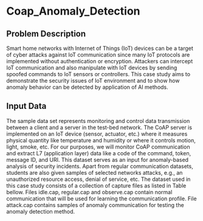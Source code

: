 # Coap_Anomaly_Detection

## Problem Description
Smart home networks with Internet of Things (IoT) devices can be a target of cyber attacks against IoT communication since many IoT protocols are implemented without authentication or encryption. Attackers can intercept IoT communication and also manipulate with IoT devices by sending spoofed commands to IoT sensors or controllers. This case study aims to demonstrate the security issues of IoT environment and to show how anomaly behavior can be detected by application of AI methods.

## Input Data

The sample data set represents monitoring and control data transmission between a client and a server in the test-bed network. The CoAP server is implemented on an IoT device (sensor, actuator, etc.) where it measures physical quantity like temperature and humidity or where it controls motion, light, smoke, etc. For our purposes, we will monitor CoAP communication and extract L7 (application layer) data like a code of the command, token, message ID, and URI. This dataset serves as an input for anomaly-based analysis of security incidents. Apart from regular communication datasets, students are also given samples of selected networks attacks, e.g., an unauthorized resource access, denial of service, etc. The dataset used in this case study consists of a collection of capture files as listed in Table bellow. Files idle.cap, regular.cap and observe.cap contain normal communication that will be used for learning the communication profile. File attack.cap contains samples of anomaly communication for testing the anomaly detection method.
